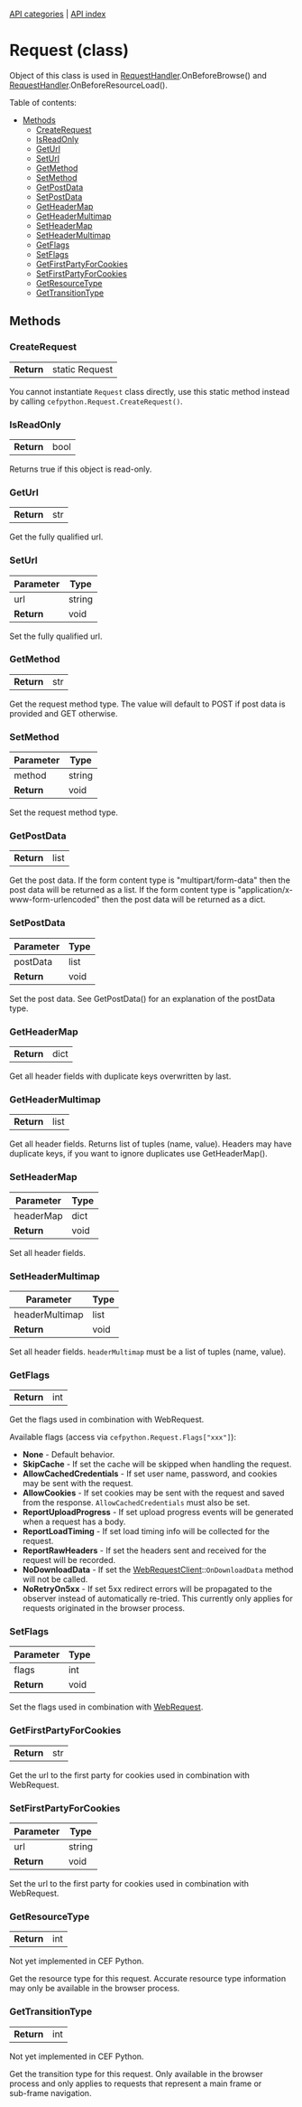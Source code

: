 [API categories](API-categories.md) | [API index](API-index.md)


# Request (class)

Object of this class is used in [RequestHandler](RequestHandler.md).OnBeforeBrowse() and [RequestHandler](RequestHandler.md).OnBeforeResourceLoad().


Table of contents:
* [Methods](#methods)
  * [CreateRequest](#createrequest)
  * [IsReadOnly](#isreadonly)
  * [GetUrl](#geturl)
  * [SetUrl](#seturl)
  * [GetMethod](#getmethod)
  * [SetMethod](#setmethod)
  * [GetPostData](#getpostdata)
  * [SetPostData](#setpostdata)
  * [GetHeaderMap](#getheadermap)
  * [GetHeaderMultimap](#getheadermultimap)
  * [SetHeaderMap](#setheadermap)
  * [SetHeaderMultimap](#setheadermultimap)
  * [GetFlags](#getflags)
  * [SetFlags](#setflags)
  * [GetFirstPartyForCookies](#getfirstpartyforcookies)
  * [SetFirstPartyForCookies](#setfirstpartyforcookies)
  * [GetResourceType](#getresourcetype)
  * [GetTransitionType](#gettransitiontype)


## Methods


### CreateRequest

| | |
| --- | --- |
| __Return__ | static Request |

You cannot instantiate `Request` class directly, use this static method
instead by calling `cefpython.Request.CreateRequest()`.


### IsReadOnly

| | |
| --- | --- |
| __Return__ | bool |

Returns true if this object is read-only.


### GetUrl

| | |
| --- | --- |
| __Return__ | str |

Get the fully qualified url.


### SetUrl

| Parameter | Type |
| --- | --- |
| url | string |
| __Return__ | void |

Set the fully qualified url.


### GetMethod

| | |
| --- | --- |
| __Return__ | str |

Get the request method type. The value will default to POST
if post data is provided and GET otherwise.


### SetMethod

| Parameter | Type |
| --- | --- |
| method | string |
| __Return__ | void |

Set the request method type.


### GetPostData

| | |
| --- | --- |
| __Return__ | list|dict |

Get the post data. If the form content type is "multipart/form-data"
then the post data will be returned as a list. If the form content
type is "application/x-www-form-urlencoded" then the post data will
be returned as a dict.


### SetPostData

| Parameter | Type |
| --- | --- |
| postData | list|dict |
| __Return__ | void |

Set the post data. See GetPostData() for an explanation of the
postData type.

### GetHeaderMap

| | |
| --- | --- |
| __Return__ | dict |

Get all header fields with duplicate keys overwritten by last.


### GetHeaderMultimap

| | |
| --- | --- |
| __Return__ | list |

Get all header fields. Returns list of tuples (name, value). Headers may have duplicate keys, if you want to ignore duplicates use GetHeaderMap().


### SetHeaderMap

| Parameter | Type |
| --- | --- |
| headerMap | dict |
| __Return__ | void |

Set all header fields.


### SetHeaderMultimap

| Parameter | Type |
| --- | --- |
| headerMultimap | list |
| __Return__ | void |

Set all header fields. `headerMultimap` must be a list of tuples (name, value).


### GetFlags

| | |
| --- | --- |
| __Return__ | int |

Get the flags used in combination with WebRequest.

Available flags (access via `cefpython.Request.Flags["xxx"]`):

  * **None** - Default behavior.
* **SkipCache** - If set the cache will be skipped when handling the request.
* **AllowCachedCredentials** - If set user name, password, and cookies may be sent with the request.
* **AllowCookies** - If set cookies may be sent with the request and saved from the response. `AllowCachedCredentials` must also be set.
* **ReportUploadProgress** - If set upload progress events will be generated when a request has a body.
* **ReportLoadTiming** - If set load timing info will be collected for the request.
* **ReportRawHeaders** - If set the headers sent and received for the request will be recorded.
* **NoDownloadData** - If set the [WebRequestClient](WebRequestClient.md)::`OnDownloadData` method will not be called.
* **NoRetryOn5xx** - If set 5xx redirect errors will be propagated to the observer instead of automatically re-tried. This currently only applies for requests originated in the browser process.


### SetFlags

| Parameter | Type |
| --- | --- |
| flags | int |
| __Return__ | void |

Set the flags used in combination with [WebRequest](WebRequest.md).


### GetFirstPartyForCookies

| | |
| --- | --- |
| __Return__ | str |

Get the url to the first party for cookies used in combination with  
WebRequest.


### SetFirstPartyForCookies

| Parameter | Type |
| --- | --- |
| url | string |
| __Return__ | void |

Set the url to the first party for cookies used in combination with  
WebRequest.


### GetResourceType

| | |
| --- | --- |
| __Return__ | int |

Not yet implemented in CEF Python.

Get the resource type for this request. Accurate resource type information may only be available in the browser process.


### GetTransitionType

| | |
| --- | --- |
| __Return__ | int |

Not yet implemented in CEF Python.

Get the transition type for this request. Only available in the browser  
process and only applies to requests that represent a main frame or  
sub-frame navigation.

